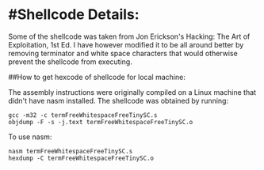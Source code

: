 #Shellcode Details:
=======================================

Some of the shellcode was taken from Jon Erickson's Hacking: The Art of Exploitation, 1st Ed. I have however modified it to be all around better by removing terminator and white space characters that would otherwise prevent the shellcode from executing.

##How to get hexcode of shellcode for local machine:

The assembly instructions were originally compiled on a Linux machine that didn't have nasm installed. The shellcode was obtained by running:

``` 
gcc -m32 -c termFreeWhitespaceFreeTinySC.s
objdump -F -s -j.text termFreeWhitespaceFreeTinySC.o
``` 

To use nasm:

``` 
nasm termFreeWhitespaceFreeTinySC.s
hexdump -C termFreeWhitespaceFreeTinySC.o
``` 